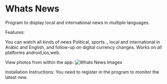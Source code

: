 # Whats News

Program to display local and international news in multiple languages.

 
Features:

You can watch all kinds of news
Political, sports.., local and international in Arabic and English, and follow-up on digital currency changes.
Works on all platforms android,ios,web.


View photos from within the app:
![Whats News Images](https://user-images.githubusercontent.com/88506816/128529216-1f813c5f-1fb4-4570-8393-548de2ff7fce.gif)



Installation Instructions:
You need to register in the program to monitor the latest new.

